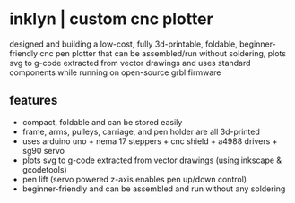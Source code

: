 # inklyn | custom cnc plotter
designed and building a low-cost, fully 3d-printable, foldable, beginner-friendly cnc pen plotter that can be assembled/run without soldering, plots svg to g-code extracted from vector drawings and uses standard components while running on open-source grbl firmware 

## features
- compact, foldable and can be stored easily
- frame, arms, pulleys, carriage, and pen holder are all 3d-printed
- uses arduino uno + nema 17 steppers + cnc shield + a4988 drivers + sg90 servo
- plots svg to g-code extracted from vector drawings (using inkscape & gcodetools)
- pen lift (servo powered z-axis enables pen up/down control)
- beginner-friendly and can be assembled and run without any soldering
